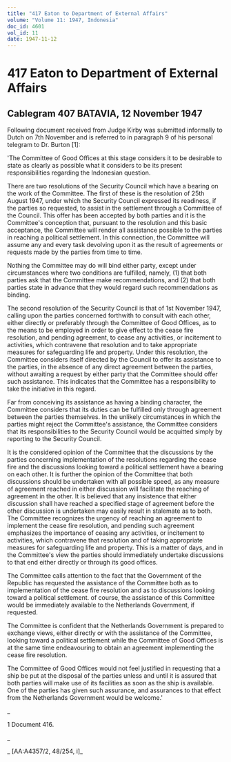 ```yaml
---
title: "417 Eaton to Department of External Affairs"
volume: "Volume 11: 1947, Indonesia"
doc_id: 4601
vol_id: 11
date: 1947-11-12
---
```


# 417 Eaton to Department of External Affairs

## Cablegram 407 BATAVIA, 12 November 1947

Following document received from Judge Kirby was submitted informally to Dutch on 7th November and is referred to in paragraph 9 of his personal telegram to Dr. Burton [1]:

'The Committee of Good Offices at this stage considers it to be desirable to state as clearly as possible what it considers to be its present responsibilities regarding the Indonesian question.

There are two resolutions of the Security Council which have a bearing on the work of the Committee. The first of these is the resolution of 25th August 1947, under which the Security Council expressed its readiness, if the parties so requested, to assist in the settlement through a Committee of the Council. This offer has been accepted by both parties and it is the Committee's conception that, pursuant to the resolution and this basic acceptance, the Committee will render all assistance possible to the parties in reaching a political settlement. In this connection, the Committee will assume any and every task devolving upon it as the result of agreements or requests made by the parties from time to time.

Nothing the Committee may do will bind either party, except under circumstances where two conditions are fulfilled, namely, (1) that both parties ask that the Committee make recommendations, and (2) that both parties state in advance that they would regard such recommendations as binding.

The second resolution of the Security Council is that of 1st November 1947, calling upon the parties concerned forthwith to consult with each other, either directly or preferably through the Committee of Good Offices, as to the means to be employed in order to give effect to the cease fire resolution, and pending agreement, to cease any activities, or incitement to activities, which contravene that resolution and to take appropriate measures for safeguarding life and property. Under this resolution, the Committee considers itself directed by the Council to offer its assistance to the parties, in the absence of any direct agreement between the parties, without awaiting a request by either party that the Committee should offer such assistance. This indicates that the Committee has a responsibility to take the initiative in this regard.

Far from conceiving its assistance as having a binding character, the Committee considers that its duties can be fulfilled only through agreement between the parties themselves. In the unlikely circumstances in which the parties might reject the Committee's assistance, the Committee considers that its responsibilities to the Security Council would be acquitted simply by reporting to the Security Council.

It is the considered opinion of the Committee that the discussions by the parties concerning implementation of the resolutions regarding the cease fire and the discussions looking toward a political settlement have a bearing on each other. It is further the opinion of the Committee that both discussions should be undertaken with all possible speed, as any measure of agreement reached in either discussion will facilitate the reaching of agreement in the other. It is believed that any insistence that either discussion shall have reached a specified stage of agreement before the other discussion is undertaken may easily result in stalemate as to both. The Committee recognizes the urgency of reaching an agreement to implement the cease fire resolution, and pending such agreement emphasizes the importance of ceasing any activities, or incitement to activities, which contravene that resolution and of taking appropriate measures for safeguarding life and property. This is a matter of days, and in the Committee's view the parties should immediately undertake discussions to that end either directly or through its good offices.

The Committee calls attention to the fact that the Government of the Republic has requested the assistance of the Committee both as to implementation of the cease fire resolution and as to discussions looking toward a political settlement. of course, the assistance of this Committee would be immediately available to the Netherlands Government, if requested.

The Committee is confident that the Netherlands Government is prepared to exchange views, either directly or with the assistance of the Committee, looking toward a political settlement while the Committee of Good Offices is at the same time endeavouring to obtain an agreement implementing the cease fire resolution.

The Committee of Good Offices would not feel justified in requesting that a ship be put at the disposal of the parties unless and until it is assured that both parties will make use of its facilities as soon as the ship is available. One of the parties has given such assurance, and assurances to that effect from the Netherlands Government would be welcome.'

_

1 Document 416.

_

_ [AA:A4357/2, 48/254, i]_
